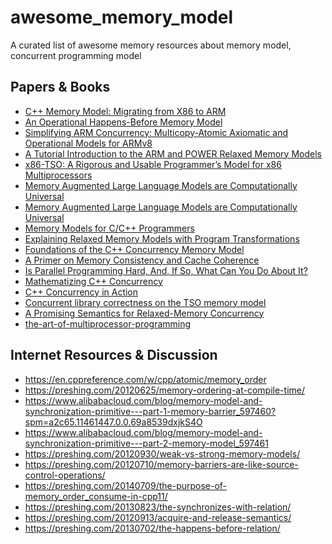 # awesome_memory_model
A curated list of awesome memory resources about memory model, concurrent programming model

## Papers & Books

- [C++ Memory Model: Migrating from X86 to ARM](https://www.arangodb.com/2021/02/cpp-memory-model-migrating-from-x86-to-arm/)
- [An Operational Happens-Before Memory Model](https://journal.hep.com.cn/fcs/EN/10.1007/s11704-015-4492-4)
- [Simplifying ARM Concurrency: Multicopy-Atomic
Axiomatic and Operational Models for ARMv8](https://dl.acm.org/doi/pdf/10.1145/3158107)
- [A Tutorial Introduction to the ARM and POWER Relaxed Memory Models](https://www.cl.cam.ac.uk/~pes20/ppc-supplemental/test7.pdf)
- [x86-TSO: A Rigorous and Usable Programmer’s Model for
x86 Multiprocessors ](https://www.cl.cam.ac.uk/~pes20/weakmemory/cacm.pdf)
- [Memory Augmented Large Language Models are
Computationally Universal](https://arxiv.org/pdf/2301.04589.pdf)
- [Memory Augmented Large Language Models are
Computationally Universal](https://arxiv.org/pdf/2301.04589.pdf)
- [Memory Models for C/C++ Programmers](https://arxiv.org/pdf/1803.04432.pdf)
- [Explaining Relaxed Memory Models with
Program Transformations](https://plv.mpi-sws.org/trns/paper.pdf)
- [Foundations of the C++ Concurrency Memory Model](https://www.hpl.hp.com/techreports/2008/HPL-2008-56.pdf)
- [A Primer on Memory Consistency and Cache Coherence](https://pages.cs.wisc.edu/~markhill/papers/primer2020_2nd_edition.pdf)
- [Is Parallel Programming Hard, And, If So,
What Can You Do About It?](https://arxiv.org/abs/1701.00854)
- [Mathematizing C++ Concurrency](https://www.cl.cam.ac.uk/~pes20/cpp/popl085ap-sewell.pdf)
- [C++ Concurrency in Action](https://www.bogotobogo.com/cplusplus/files/CplusplusConcurrencyInAction_PracticalMultithreading.pdf)
- [Concurrent library correctness on the TSO memory model](https://software.imdea.org/~gotsman/papers/lintso-esop12.pdf)
- [A Promising Semantics for Relaxed-Memory Concurrency](https://www.cs.tau.ac.il/~orilahav/papers/popl17.pdf)
- [the-art-of-multiprocessor-programming](https://cs.ipm.ac.ir/asoc2016/Resources/Theartofmulticore.pdf)

## Internet Resources & Discussion
- https://en.cppreference.com/w/cpp/atomic/memory_order
- https://preshing.com/20120625/memory-ordering-at-compile-time/
- https://www.alibabacloud.com/blog/memory-model-and-synchronization-primitive---part-1-memory-barrier_597460?spm=a2c65.11461447.0.0.69a8539dxjkS4O
- https://www.alibabacloud.com/blog/memory-model-and-synchronization-primitive---part-2-memory-model_597461
- https://preshing.com/20120930/weak-vs-strong-memory-models/
- https://preshing.com/20120710/memory-barriers-are-like-source-control-operations/
- https://preshing.com/20140709/the-purpose-of-memory_order_consume-in-cpp11/
- https://preshing.com/20130823/the-synchronizes-with-relation/
- https://preshing.com/20120913/acquire-and-release-semantics/
- https://preshing.com/20130702/the-happens-before-relation/